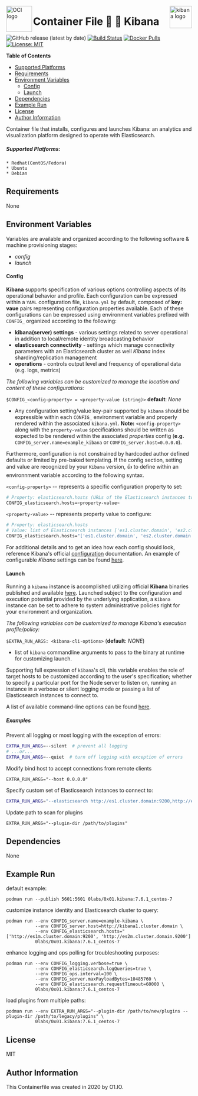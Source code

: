 <p><img src="https://avatars1.githubusercontent.com/u/12563465?s=200&v=4" alt="OCI logo" title="oci" align="left" height="70" /></p>
<p><img src="https://seeklogo.com/images/K/kibana-logo-3CB40921E7-seeklogo.com.png" alt="kibana logo" title="kibana" align="right" height="60" /></p>

Container File :microscope: :stars: Kibana
=========
![GitHub release (latest by date)](https://img.shields.io/github/v/release/0x0I/container-file-kibana?color=yellow)
[![Build Status](https://travis-ci.org/0x0I/container-file-kibana.svg?branch=master)](https://travis-ci.org/0x0I/container-file-kibana)
[![Docker Pulls](https://img.shields.io/docker/pulls/0labs/0x01.kibana?style=flat)](https://hub.docker.com/repository/docker/0labs/0x01.kibana)
[![License: MIT](https://img.shields.io/badge/License-MIT-blueviolet.svg)](https://opensource.org/licenses/MIT)

**Table of Contents**
  - [Supported Platforms](#supported-platforms)
  - [Requirements](#requirements)
  - [Environment Variables](#environment-variables)
      - [Config](#config)
      - [Launch](#launch)
  - [Dependencies](#dependencies)
  - [Example Run](#example-run)
  - [License](#license)
  - [Author Information](#author-information)

Container file that installs, configures and launches Kibana: an analytics and visualization platform designed to operate with Elasticsearch.

##### Supported Platforms:
```
* Redhat(CentOS/Fedora)
* Ubuntu
* Debian
```

Requirements
------------

None

Environment Variables
--------------
Variables are available and organized according to the following software & machine provisioning stages:
* _config_
* _launch_

#### Config

**Kibana** supports specification of various options controlling aspects of its operational behavior and profile. Each configuration can be expressed within a `YAML` configuration file, `kibana.yml` by default, composed of **key: vaue** pairs representing configuration properties available. Each of these configurations can be expressed using environment variables prefixed with `CONFIG_` organized according to the following:

* **kibana(server) settings** - various settings related to server operational in addition to local/remote identity broadcasting behavior
* **elasticsearch connectivity** - settings which manage connectivity parameters with an Elasticsearch cluster as well *Kibana* index sharding/replication management
* **operations** - controls output level and frequency of operational data (e.g. logs, metrics)


_The following variables can be customized to manage the location and content of these configurations:_

`$CONFIG_<config-property> = <property-value (string)>` **default**: *None*

* Any configuration setting/value key-pair supported by `kibana` should be expressible within each `CONFIG_` environment variable and properly rendered within the associated `kibana.yml`. **Note:** `<config-property>` along with the `property-value` specifications should be written as expected to be rendered within the associated *properties* config (**e.g.** `CONFIG_server.name=example_kibana` or  `CONFIG_server.host=0.0.0.0`).

Furthermore, configuration is not constrained by hardcoded author defined defaults or limited by pre-baked templating. If the config section, setting and value are recognized by your `Kibana` version, :thumbsup: to define within an environnment variable according to the following syntax.

  `<config-property>` -- represents a specific configuration property to set:

  ```bash
  # Property: elasticsearch.hosts (URLs of the Elasticsearch instances to use for all your queries)
  CONFIG_elasticsearch.hosts=<property-value>
  ```

  `<property-value>` -- represents property value to configure:
  ```bash
  # Property: elasticsearch.hosts
  # Value: list of Elasticsearch instances ['es1.cluster.domain', 'es2.cluster.domain']
  CONFIG_elasticsearch.hosts="['es1.cluster.domain', 'es2.cluster.domain']"
  ```

For additional details and to get an idea how each config should look, reference Kibana's official [configuration](https://www.elastic.co/guide/en/kibana/current/settings.html) documentation. An example of configurable *Kibana* settings can be found [here](https://github.com/elastic/kibana/blob/master/config/kibana.yml).

#### Launch

Running a `kibana` instance is accomplished utilizing official **Kibana** binaries published and available [here](https://www.elastic.co/downloads/past-releases#kibana). Launched subject to the configuration and execution potential provided by the underlying application, a `Kibana` instance can be set to adhere to system administrative policies right for your environment and organization.

_The following variables can be customized to manage Kibana's execution profile/policy:_

`$EXTRA_RUN_ARGS: <kibana-cli-options>` (**default**: *NONE*)
- list of `kibana` commandline arguments to pass to the binary at runtime for customizing launch.

Supporting full expression of `kibana`'s cli, this variable enables the role of target hosts to be customized according to the user's specification; whether to specify a particular port for the Node server to listen on, running an instance in a verbose or silent logging mode or passing a list of Elasticsearch instances to connect to.

  A list of available command-line options can be found [here](https://gist.github.com/0x0I/ac0becf96aa6d18fd8f8f29c3a1d0c1c).

##### Examples

  Prevent all logging or most logging with the exception of errors:
  ```bash
  EXTRA_RUN_ARGS=--silent  # prevent all logging
  # ...or...
  EXTRA_RUN_ARGS=--quiet  # turn off logging with exception of errors
  ```

  Modify bind host to accept connections from remote clients
  ```
  EXTRA_RUN_ARGS="--host 0.0.0.0"
  ```
  
  Specify custom set of Elasticsearch instances to connect to:
  ```bash
  EXTRA_RUN_ARGS="--elasticsearch http://es1.cluster.domain:9200,http://es2.cluster.doman:9200"
  ```

  Update path to scan for plugins
  ```
  EXTRA_RUN_ARGS="--plugin-dir /path/to/plugins"
  ```

Dependencies
------------

None

Example Run
----------------
default example:
```
podman run --publish 5601:5601 0labs/0x01.kibana:7.6.1_centos-7
```

customize instance identity and Elasticsearch cluster to query:
```
podman run --env CONFIG_server.name=example-kibana \
           --env CONFIG_server.host=http://kibana1.cluster.domain \
           --env CONFIG_elasticsearch.hosts="['http://es1m.cluster.domain:9200', 'http://es2m.cluster.domain.9200']
           0labs/0x01.kibana:7.6.1_centos-7
```

enhance logging and ops polling for troubleshooting purposes:
```
podman run --env CONFIG_logging.verbose=true \
           --env CONFIG_elasticsearch.logQueries=true \
           --env CONFIG_ops.interval=100 \
           --env CONFIG_server.maxPayloadBytes=10485760 \
           --env CONFIG_elasticsearch.requestTimeout=60000 \
           0labs/0x01.kibana:7.6.1_centos-7
```

load plugins from multiple paths:
```
podman run --env EXTRA_RUN_ARGS="--plugin-dir /path/to/new/plugins --plugin-dir /path/to/legacy/plugins" \
           0labs/0x01.kibana:7.6.1_centos-7
```

License
-------

MIT

Author Information
------------------

This Containerfile was created in 2020 by O1.IO.
